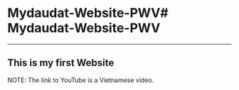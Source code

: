 # Mydaudat-Website-PWV# Mydaudat-Website-PWV
------------------------
This is my first Website 
------------------------
NOTE: The link to YouTube is a Vietnamese video. 
